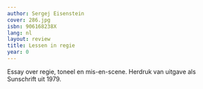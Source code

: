 ```yaml
---
author: Sergej Eisenstein
cover: 286.jpg
isbn: 906168238X
lang: nl
layout: review
title: Lessen in regie
year: 0
---
```

Essay over regie, toneel en mis-en-scene.
Herdruk van uitgave als Sunschrift uit 1979.
